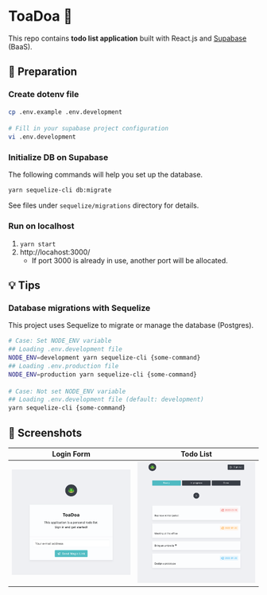 # ToaDoa 🐸

This repo contains **todo list application** built with React.js and [Supabase](https://supabase.com/) (BaaS).


## 👜 Preparation

### Create dotenv file

```bash
cp .env.example .env.development

# Fill in your supabase project configuration
vi .env.development
```

### Initialize DB on Supabase

The following commands will help you set up the database.

```bash
yarn sequelize-cli db:migrate
```

See files under `sequelize/migrations` directory for details.

### Run on localhost

1. `yarn start`
2. http://locahost:3000/
    - If port 3000 is already in use, another port will be allocated.


## 💡 Tips

### Database migrations with Sequelize

This project uses Sequelize to migrate or manage the database (Postgres).

```bash
# Case: Set NODE_ENV variable
## Loading .env.development file
NODE_ENV=development yarn sequelize-cli {some-command}
## Loading .env.production file
NODE_ENV=production yarn sequelize-cli {some-command}

# Case: Not set NODE_ENV variable
## Loading .env.development file (default: development)
yarn sequelize-cli {some-command}
```


## 📸 Screenshots

| Login Form        | Todo List         |
|-------------------|-------------------|
| ![](capture1.png) | ![](capture2.png) |
